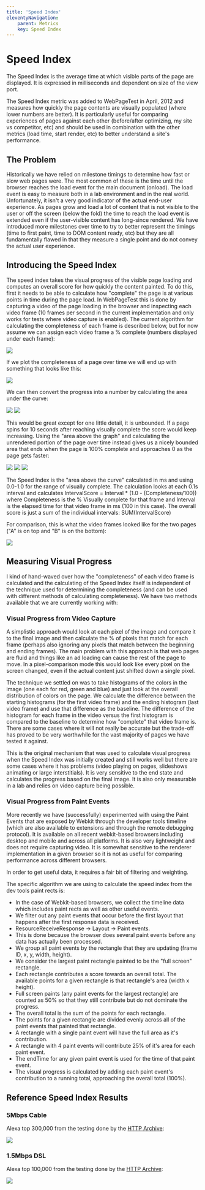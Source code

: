 ```yaml
---
title: 'Speed Index'
eleventyNavigation:
    parent: Metrics 
    key: Speed Index
---
```

# Speed Index
The Speed Index is the average time at which visible parts of the page are displayed.  It is expressed in milliseconds and dependent on size of the view port.

The Speed Index metric was added to WebPageTest in April, 2012 and measures how quickly the page contents are visually populated (where lower numbers are better).  It is particularly useful for comparing experiences of pages against each other (before/after optimizing, my site vs competitor, etc) and should be used in combination with the other metrics (load time, start render, etc) to better understand a site's performance.

## The Problem
Historically we have relied on milestone timings to determine how fast or slow web pages were.  The most common of these is the time until the browser reaches the load event for the main document (onload).  The load event is easy to measure both in a lab environment and in the real world.  Unfortunately, it isn't a very good indicator of the actual end-user experience.  As pages grow and load a lot of content that is not visible to the user or off the screen (below the fold) the time to reach the load event is extended even if the user-visible content has long-since rendered.  We have introduced more milestones over time to try to better represent the timings (time to first paint, time to DOM content ready, etc) but they are all fundamentally flawed in that they measure a single point and do not convey the actual user experience.
## Introducing the Speed Index
The speed index takes the visual progress of the visible page loading and computes an overall score for how quickly the content painted.  To do this, first it needs to be able to calculate how "complete" the page is at various points in time during the page load.  In WebPageTest this is done by capturing a video of the page loading in the browser and inspecting each video frame (10 frames per second in the current implementation and only works for tests where video capture is enabled).  The current algorithm for calculating the completeness of each frame is described below, but for now assume we can assign each video frame a % complete (numbers displayed under each frame):

![](/img/si_compare_progress.png)

If we plot the completeness of a page over time we will end up with something that looks like this:

![](/img/si_vc_progress.png)

We can then convert the progress into a number by calculating the area under the curve:

![](/img/chart-progress-a-small.png) ![](/img/chart-progress-b-small.png)

This would be great except for one little detail, it is unbounded.  If a page spins for 10 seconds after reaching visually complete the score would keep increasing.  Using the "area above the graph" and calculating the unrendered portion of the page over time instead gives us a nicely bounded area that ends when the page is 100% complete and approaches 0 as the page gets faster:

![](/img/chart-index-a-small.png) ![](/img/chart-index-b-small.png)
![](/img/speedindexformula.png)


The Speed Index is the "area above the curve" calculated in ms and using 0.0-1.0 for the range of visually complete.  The calculation looks at each 0.1s interval and calculates IntervalScore = Interval * (1.0 - (Completeness/100)) where Completeness is the % Visually complete for that frame and Interval is the elapsed time for that video frame in ms (100 in this case).  The overall score is just a sum of the individual intervals: SUM(IntervalScore)

For comparison, this is what the video frames looked like for the two pages ("A" is on top and "B" is on the bottom):

![](/img/compare_trimmed.png)

## Measuring Visual Progress
I kind of hand-waved over how the "completeness" of each video frame is calculated and the calculating of the Speed Index itself is independent of the technique used for determining the completeness (and can be used with different methods of calculating completeness).  We have two methods available that we are currently working with:

### Visual Progress from Video Capture
A simplistic approach would look at each pixel of the image and compare it to the final image and then calculate the % of pixels that match for each frame (perhaps also ignoring any pixels that match between the beginning and ending frames).  The main problem with this approach is that web pages are fluid and things like an ad loading can cause the rest of the page to move.  In a pixel-comparison mode this would look like every pixel on the screen changed, even if the actual content just shifted down a single pixel.

The technique we settled on was to take histograms of the colors in the image (one each for red, green and blue) and just look at the overall distribution of colors on the page.  We calculate the difference between the starting histograms (for the first video frame) and the ending histogram (last video frame) and use that difference as the baseline.  The difference of the histogram for each frame in the video versus the first histogram is compared to the baseline to determine how "complete" that video frame is.  There are some cases where it will not really be accurate but the trade-off has proved to be very worthwhile for the vast majority of pages we have tested it against.

This is the original mechanism that was used to calculate visual progress when the Speed Index was initially created and still works well but there are some cases where it has problems (video playing on pages, slideshows animating or large interstitials).  It is very sensitive to the end state and calculates the progress based on the final image.  It is also only measurable in a lab and relies on video capture being possible.

### Visual Progress from Paint Events
More recently we have (successfully) experimented with using the Paint Events that are exposed by Webkit through the developer tools timeline (which are also available to extensions and through the remote debugging protocol).  It is available on all recent webkit-based browsers including desktop and mobile and across all platforms.  It is also very lightweight and does not require capturing video.  It is somewhat sensitive to the renderer implementation in a given browser so it is not as useful for comparing performance across different browsers.

In order to get useful data, it requires a fair bit of filtering and weighting.

The specific algorithm we are using to calculate the speed index from the dev tools paint rects is:
* In the case of Webkit-based browsers, we collect the timeline data which includes paint rects as well as other useful events.
* We filter out any paint events that occur before the first layout that happens after the first response data is received.
* ResourceReceiveResponse -> Layout -> Paint events.
* This is done because the browser does several paint events before any data has actually been processed.
* We group all paint events by the rectangle that they are updating (frame ID, x, y, width, height).
* We consider the largest paint rectangle painted to be the "full screen" rectangle.
* Each rectangle contributes a score towards an overall total.  The available points for a given rectangle is that rectangle's area (width x height).
* Full screen paints (any paint events for the largest rectangle) are counted as 50% so that they still contribute but do not dominate the progress.
* The overall total is the sum of the points for each rectangle.
* The points for a given rectangle are divided evenly across all of the paint events that painted that rectangle.
* A rectangle with a single paint event will have the full area as it's contribution.
* A rectangle with 4 paint events will contribute 25% of it's area for each paint event.
* The endTime for any given paint event is used for the time of that paint event.
* The visual progress is calculated by adding each paint event's contribution to a running total, approaching the overall total (100%).
## Reference Speed Index Results

### 5Mbps Cable
Alexa top 300,000 from the testing done by the [HTTP Archive](http://httparchive.org/):

![](/img/si-cable.png)

### 1.5Mbps DSL
Alexa top 100,000 from the testing done by the [HTTP Archive](http://httparchive.org/):


![](/img/si-dsl.png)
